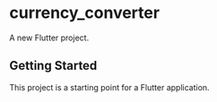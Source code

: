 # currency_converter

A new Flutter project.

## Getting Started

This project is a starting point for a Flutter application.
